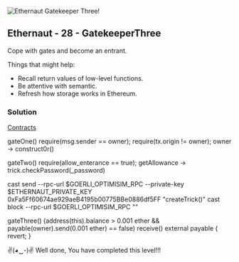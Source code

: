 ![Ethernaut Gatekeeper Three!](https://ethernaut.openzeppelin.com/imgs/BigLevel28.svg)

## Ethernaut - 28 - GatekeeperThree 

Cope with gates and become an entrant.

Things that might help:
- Recall return values of low-level functions.
- Be attentive with semantic.
- Refresh how storage works in Ethereum.

### Solution
[Contracts](./28-GatekeeperThree/)


gateOne() require(msg.sender == owner); require(tx.origin != owner);
owner -> construct0r()

gateTwo() require(allow_enterance == true);
getAllowance -> trick.checkPassword(_password)

cast send --rpc-url $GOERLI_OPTIMISIM_RPC --private-key $ETHERNAUT_PRIVATE_KEY 0xFa5Ff60674ae929aeB4195b00775BBe0886df5FF "createTrick()"
cast block --rpc-url $GOERLI_OPTIMISIM_RPC "<block number>"

gateThree() (address(this).balance > 0.001 ether && payable(owner).send(0.001 ether) == false)
receive() external payable { revert; }

✌(◕‿-)✌ Well done, You have completed this level!!!